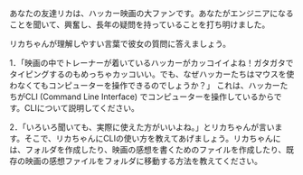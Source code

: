 あなたの友達リカは、ハッカー映画の大ファンです。あなたがエンジニアになることを聞いて、興奮し、長年の疑問を持っていることを打ち明けました。

リカちゃんが理解しやすい言葉で彼女の質問に答えましょう。

1．「映画の中でトレーナーが着いているハッカーがカッコイイよね！ガタガタでタイピングするのもめっちゃカッコいい。でも、なぜハッカーたちはマウスを使わなくてもコンピューターを操作できるのでしょうか？」
これは、ハッカーたちがCLI (Command Line Interface) でコンピューターを操作しているからです。CLIについて説明してください。

2．「いろいろ聞いても、実際に使えた方がいいよね。」とリカちゃんが言います。そこで、リカちゃんにCLIの使い方を教えてあげましょう。リカちゃんには、フォルダを作成したり、映画の感想を書くためのファイルを作成したり、既存の映画の感想ファイルをフォルダに移動する方法を教えてください。

